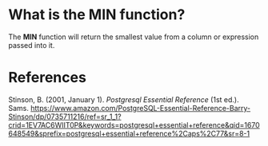 # What is the MIN function? 

The **MIN** function will return the smallest value from a column or expression passed into it. 


# References 
Stinson, B. (2001, January 1). *Postgresql Essential Reference* (1st ed.). Sams. <https://www.amazon.com/PostgreSQL-Essential-Reference-Barry-Stinson/dp/0735711216/ref=sr_1_1?crid=1EV7AC6WIIT0P&keywords=postgresql+essential+reference&qid=1670648549&sprefix=postgresql+essential+reference%2Caps%2C77&sr=8-1>
